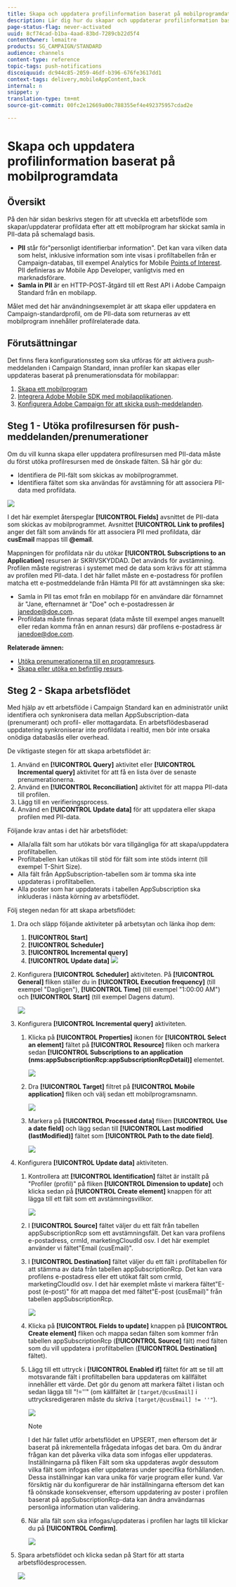 ```yaml
---
title: Skapa och uppdatera profilinformation baserat på mobilprogramdata
description: Lär dig hur du skapar och uppdaterar profilinformation baserat på data från mobilappar.
page-status-flag: never-activated
uuid: 8cf74cad-b1ba-4aad-83bd-7289cb22d5f4
contentOwner: lemaitre
products: SG_CAMPAIGN/STANDARD
audience: channels
content-type: reference
topic-tags: push-notifications
discoiquuid: dc944c85-2059-46df-b396-676fe3617dd1
context-tags: delivery,mobileAppContent,back
internal: n
snippet: y
translation-type: tm+mt
source-git-commit: 00fc2e12669a00c788355ef4e492375957cdad2e

---
```



# Skapa och uppdatera profilinformation baserat på mobilprogramdata

## Översikt

På den här sidan beskrivs stegen för att utveckla ett arbetsflöde som skapar/uppdaterar profildata efter att ett mobilprogram har skickat samla in PII-data på schemalagd basis.

* **PII** står för&quot;personligt identifierbar information&quot;. Det kan vara vilken data som helst, inklusive information som inte visas i profiltabellen från er Campaign-databas, till exempel Analytics for Mobile [Points of Interest](../../integrating/using/about-campaign-points-of-interest-data-integration.md). PII definieras av Mobile App Developer, vanligtvis med en marknadsförare.
* **Samla in PII** är en HTTP-POST-åtgärd till ett Rest API i Adobe Campaign Standard från en mobilapp.

Målet med det här användningsexemplet är att skapa eller uppdatera en Campaign-standardprofil, om de PII-data som returneras av ett mobilprogram innehåller profilrelaterade data.

## Förutsättningar

Det finns flera konfigurationssteg som ska utföras för att aktivera push-meddelanden i Campaign Standard, innan profiler kan skapas eller uppdateras baserat på prenumerationsdata för mobilappar:

1. [Skapa ett mobilprogram](../../administration/using/configuring-a-mobile-application.md)
1. [Integrera Adobe Mobile SDK med mobilapplikationen](https://helpx.adobe.com/campaign/kb/integrate-mobile-sdk.html).
1. [Konfigurera Adobe Campaign för att skicka push-meddelanden](https://helpx.adobe.com/campaign/kb/configuring-app-sdkv4.html).

## Steg 1 - Utöka profilresursen för push-meddelanden/prenumerationer

Om du vill kunna skapa eller uppdatera profilresursen med PII-data måste du först utöka profilresursen med de önskade fälten. Så här gör du:

* Identifiera de PII-fält som skickas av mobilprogrammet.
* Identifiera fältet som ska användas för avstämning för att associera PII-data med profildata.

![](assets/update_profile1.png)

I det här exemplet återspeglar **[!UICONTROL Fields]** avsnittet de PII-data som skickas av mobilprogrammet. Avsnittet **[!UICONTROL Link to profiles]** anger det fält som används för att associera PII med profildata, där **cusEmail** mappas till **@email**.

Mappningen för profildata när du utökar **[!UICONTROL Subscriptions to an Application]** resursen är SKRIVSKYDDAD. Det används för avstämning. Profilen måste registreras i systemet med de data som krävs för att stämma av profilen med PII-data. I det här fallet måste en e-postadress för profilen matcha ett e-postmeddelande från Hämta PII för att avstämningen ska ske:

* Samla in PII tas emot från en mobilapp för en användare där förnamnet är &quot;Jane, efternamnet är &quot;Doe&quot; och e-postadressen är janedoe@doe.com.
* Profildata måste finnas separat (data måste till exempel anges manuellt eller redan komma från en annan resurs) där profilens e-postadress är janedoe@doe.com.

**Relaterade ämnen:**

* [Utöka prenumerationerna till en programresurs](../../developing/using/extending-the-subscriptions-to-an-application-resource.md).
* [Skapa eller utöka en befintlig resurs](../../developing/using/key-steps-to-add-a-resource.md).

## Steg 2 - Skapa arbetsflödet

Med hjälp av ett arbetsflöde i Campaign Standard kan en administratör unikt identifiera och synkronisera data mellan AppSubscription-data (prenumerant) och profil- eller mottagardata. En arbetsflödesbaserad uppdatering synkroniserar inte profildata i realtid, men bör inte orsaka onödiga databaslås eller overhead.

De viktigaste stegen för att skapa arbetsflödet är:

1. Använd en **[!UICONTROL Query]** aktivitet eller **[!UICONTROL Incremental query]** aktivitet för att få en lista över de senaste prenumerationerna.
1. Använd en **[!UICONTROL Reconciliation]** aktivitet för att mappa PII-data till profilen.
1. Lägg till en verifieringsprocess.
1. Använd en **[!UICONTROL Update data]** för att uppdatera eller skapa profilen med PII-data.

Följande krav antas i det här arbetsflödet:

* Alla/alla fält som har utökats bör vara tillgängliga för att skapa/uppdatera profiltabellen.
* Profiltabellen kan utökas till stöd för fält som inte stöds internt (till exempel T-Shirt Size).
* Alla fält från AppSubscription-tabellen som är tomma ska inte uppdateras i profiltabellen.
* Alla poster som har uppdaterats i tabellen AppSubscription ska inkluderas i nästa körning av arbetsflödet.

Följ stegen nedan för att skapa arbetsflödet:

1. Dra och släpp följande aktiviteter på arbetsytan och länka ihop dem:
   1. **[!UICONTROL Start]**
   1. **[!UICONTROL Scheduler]**
   1. **[!UICONTROL Incremental query]**
   1. **[!UICONTROL Update data]**
   ![](assets/update_profile0.png)

1. Konfigurera **[!UICONTROL Scheduler]** aktiviteten. På **[!UICONTROL General]** fliken ställer du in **[!UICONTROL Execution frequency]** (till exempel &quot;Dagligen&quot;), **[!UICONTROL Time]** (till exempel &quot;1:00:00 AM&quot;) och **[!UICONTROL Start]** (till exempel Dagens datum).

   ![](assets/update_profile2.png)

1. Konfigurera **[!UICONTROL Incremental query]** aktiviteten.
   1. Klicka på **[!UICONTROL Properties]** ikonen för **[!UICONTROL Select an element]** fältet på **[!UICONTROL Resource]** fliken och markera sedan **[!UICONTROL Subscriptions to an application (nms:appSubscriptionRcp:appSubscriptionRcpDetail)]** elementet.

      ![](assets/update_profile3.png)

   1. Dra **[!UICONTROL Target]** filtret på **[!UICONTROL Mobile application]** fliken och välj sedan ett mobilprogramsnamn.

      ![](assets/update_profile4.png)

   1. Markera på **[!UICONTROL Processed data]** fliken **[!UICONTROL Use a date field]** och lägg sedan till **[!UICONTROL Last modified (lastModified)]** fältet som **[!UICONTROL Path to the date field]**.

      ![](assets/update_profile5.png)

1. Konfigurera **[!UICONTROL Update data]** aktiviteten.
   1. Kontrollera att **[!UICONTROL Identification]** fältet är inställt på &quot;Profiler (profil)&quot; på fliken **[!UICONTROL Dimension to update]** och klicka sedan på **[!UICONTROL Create element]** knappen för att lägga till ett fält som ett avstämningsvillkor.

      ![](assets/update_profile_createelement.png)

   1. I **[!UICONTROL Source]** fältet väljer du ett fält från tabellen appSubscriptionRcp som ett avstämningsfält. Det kan vara profilens e-postadress, crmId, marketingCloudId osv. I det här exemplet använder vi fältet&quot;Email (cusEmail)&quot;.
   1. I **[!UICONTROL Destination]** fältet väljer du ett fält i profiltabellen för att stämma av data från tabellen appSubscriptionRcp. Det kan vara profilens e-postadress eller ett utökat fält som crmId, marketingCloudId osv. I det här exemplet måste vi markera fältet&quot;E-post (e-post)&quot; för att mappa det med fältet&quot;E-post (cusEmail)&quot; från tabellen appSubscriptionRcp.

      ![](assets/update_profile7.png)

   1. Klicka på **[!UICONTROL Fields to update]** knappen på **[!UICONTROL Create element]** fliken och mappa sedan fälten som kommer från tabellen appSubscriptionRcp (**[!UICONTROL Source]** fält) med fälten som du vill uppdatera i profiltabellen (**[!UICONTROL Destination]** fältet).
   1. Lägg till ett uttryck i **[!UICONTROL Enabled if]** fältet för att se till att motsvarande fält i profiltabellen bara uppdateras om källfältet innehåller ett värde. Det gör du genom att markera fältet i listan och sedan lägga till &quot;!=&#39;&#39;&quot; (om källfältet är `[target/@cusEmail]` i uttrycksredigeraren måste du skriva `[target/@cusEmail] != ''"`).

      ![](assets/update_profile8.png)

      >[!NOTE]
      >
      >I det här fallet utför arbetsflödet en UPSERT, men eftersom det är baserat på inkrementella frågedata infogas det bara. Om du ändrar frågan kan det påverka vilka data som infogas eller uppdateras.
      >Inställningarna på fliken Fält som ska uppdateras avgör dessutom vilka fält som infogas eller uppdateras under specifika förhållanden. Dessa inställningar kan vara unika för varje program eller kund. Var försiktig när du konfigurerar de här inställningarna eftersom det kan få oönskade konsekvenser, eftersom uppdatering av poster i profilen baserat på appSubscriptionRcp-data kan ändra användarnas personliga information utan validering.

   1. När alla fält som ska infogas/uppdateras i profilen har lagts till klickar du på **[!UICONTROL Confirm]**.

      ![](assets/update_profile9.png)

1. Spara arbetsflödet och klicka sedan på Start för att starta arbetsflödesprocessen.

   ![](assets/update_profile10.png)
